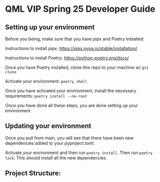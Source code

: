 # QML VIP Spring 25 Developer Guide

## Setting up your environment

Before you being, make sure that you have pipx and Poetry installed:

Instructions to install pipx: https://pipx.pypa.io/stable/installation/

Instructions to install Poetry: https://python-poetry.org/docs/

Once you have Poetry installed, clone this repo to your machine w/ `git clone`

Activate your environment: `poetry shell`

Once you have activated your environment, install the necessary requirements:
`poetry install --no-root` 

Once you have done all these steps, you are done setting up your environment

## Updating your environment

Once you pull from main, you will see that there have been new dependencies added to your pyproject.toml. 

Activate your environment and then run `poetry install`. Then run `poetry lock`. This should install all the new dependencies.

## Project Structure:
